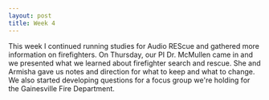 ```yaml
---
layout: post
title: Week 4
---
```

This week I continued running studies for Audio REScue and gathered more information on firefighters. On Thursday, our PI Dr. McMullen came in and we presented what we learned about firefighter search and rescue. She and Armisha gave us notes and direction for what to keep and what to change. We also started developing questions for a focus group we're holding for the Gainesville Fire Department.

